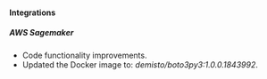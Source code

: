 #### Integrations

##### AWS Sagemaker
- Code functionality improvements.
- Updated the Docker image to: *demisto/boto3py3:1.0.0.1843992*.